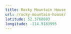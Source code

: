 ```yaml
---
title: Rocky Mountain House
url: /rocky-mountain-house/
latitude: 52.3768803
longitude: -114.9183995
---
```

